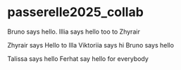 # passerelle2025_collab
Bruno says hello.
Illia says hello too to Zhyrair

Zhyrair says Hello to Illa
Viktoriia says hi
Bruno says hello

Talissa says hello
Ferhat say hello for everybody